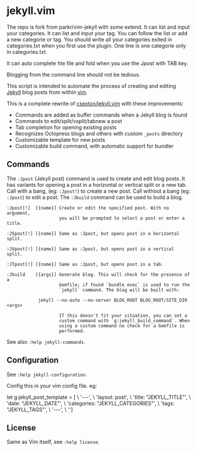 # jekyll.vim

The repo is fork from parkr/vim-jekyll with some extend.
It can list and input your categories. It can list and input your tag.
You can follow the list or add a new categorie or tag.
You should write all your categories exited in categories.txt when you 
first use the plugin. One line is one categorie only in categories.txt.

It can auto complete hte file and fold when you use the Jpost with TAB key.

Blogging from the command line should not be tedious.

This script is intended to automate the process of creating and editing
[Jekyll](http://jekyllrb.com/) blog posts from within
[vim](http://www.vim.org/).

This is a complete rewrite of
[csexton/jekyll.vim](https://github.com/csexton/jekyll.vim/) with these
improvements:

* Commands are added as buffer commands when a Jekyll blog is found
* Commands to edit/split/vsplit/tabnew a post
* Tab completion for opening existing posts
* Recognizes Octopress blogs and others with custom `_posts` directory
* Customizable template for new posts
* Customizable build command, with automatic support for bundler

## Commands

The `:Jpost` (Jekyll post) command is used to create and edit blog posts. It
has variants for opening a post in a horizontal or vertical split or a new
tab. Call with a bang, (eg: `:Jpost!`) to create a new post. Call without a
bang (eg: `:Jpost`) to edit a post. The `:Jbuild` command can be used to build
a blog.

    :Jpost[!]  [{name}] Create or edit the specified post. With no argument,
                        you will be prompted to select a post or enter a title.

    :JSpost[!] [{name}] Same as :Jpost, but opens post in a horizontal split.

    :JVpost[!] [{name}] Same as :Jpost, but opens post in a vertical split.

    :JTpost[!] [{name}] Same as :Jpost, but opens post in a tab.

    :Jbuild    [{args}] Generate blog. This will check for the presence of a
                        Gemfile; if found `bundle exec` is used to run the
                        `jekyll` command. The blog will be built with:

                jekyll --no-auto --no-server BLOG_ROOT BLOG_ROOT/SITE_DIR <args>

                        If this doesn't fit your situation, you can set a
                        custom command with `g:jekyll_build_command`. When
                        using a custom command no check for a Gemfile is
                        performed.

See also `:help jekyll-commands`.

## Configuration

See `:help jekyll-configuration`.

Config this in your vim config file. eg:

  let g:jekyll_post_template =  [
        \ '---',
        \ 'layout: post',
        \ 'title: "JEKYLL_TITLE"',
        \ 'date: "JEKYLL_DATE"',
        \ 'categories: "JEKYLL_CATEGORIES"',
        \ 'tags: "JEKYLL_TAGS"',
        \ '---',
        \ '']


## License

Same as Vim itself, see `:help license`.
